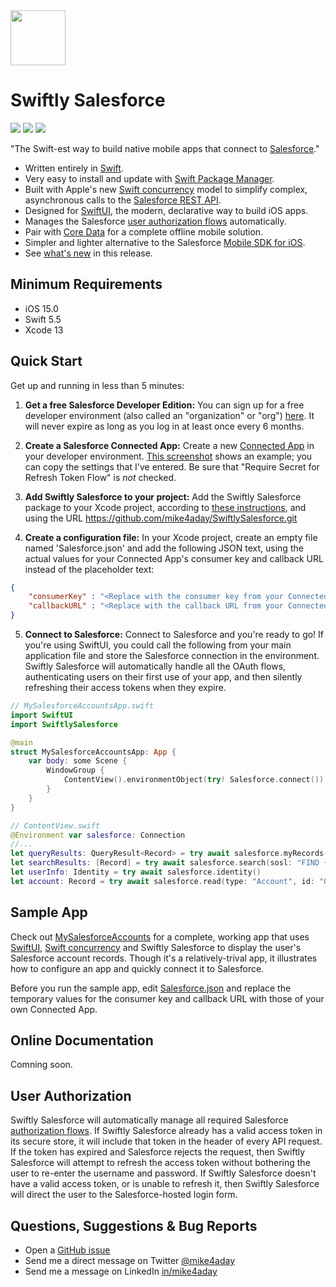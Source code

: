 <img src="https://mike4aday.github.io/SwiftlySalesforce/images/Swiftly-Salesforce-Logo.svg" width="88px"/> 

# Swiftly Salesforce

<img src="https://img.shields.io/badge/%20in-swift%205.5-orange.svg"/>&nbsp;<img src="https://img.shields.io/cocoapods/p/SwiftlySalesforce.svg?style=flat"/>&nbsp;<img src="https://img.shields.io/github/license/mike4aday/SwiftlySalesforce"/>

"The Swift-est way to build native mobile apps that connect to [Salesforce](https://www.salesforce.com/products/platform/overview/)."

* Written entirely in [Swift](https://developer.apple.com/swift/).
* Very easy to install and update with [Swift Package Manager](https://developer.apple.com/documentation/swift_packages/adding_package_dependencies_to_your_app).
* Built with Apple's new [Swift concurrency](https://developer.apple.com/news/?id=2o3euotz) model to simplify complex, asynchronous calls to the [Salesforce REST API](https://developer.salesforce.com/docs/atlas.en-us.api_rest.meta/api_rest/).
* Designed for [SwiftUI](https://developer.apple.com/documentation/swiftui/), the modern, declarative way to build iOS apps.
* Manages the Salesforce [user authorization flows](https://help.salesforce.com/articleView?id=sf.remoteaccess_oauth_flows.htm&type=5) automatically.
* Pair with [Core Data](https://developer.apple.com/documentation/coredata) for a complete offline mobile solution.
* Simpler and lighter alternative to the Salesforce [Mobile SDK for iOS](https://github.com/forcedotcom/SalesforceMobileSDK-iOS).
* See [what's new](./CHANGELOG.md) in this release.

## Minimum Requirements
* iOS 15.0
* Swift 5.5
* Xcode 13

## Quick Start
Get up and running in less than 5 minutes:

1. **Get a free Salesforce Developer Edition:** You can sign up for a free developer environment (also called an "organization" or "org") [here](https://developer.salesforce.com/signup). It will never expire as long as you log in at least once every 6 months.

2. **Create a Salesforce Connected App:** Create a new [Connected App](https://help.salesforce.com/articleView?id=sf.connected_app_create.htm&type=5) in your developer environment. [This screenshot](https://mike4aday.github.io/SwiftlySalesforce/images/ConnectedAppDefinition.png) shows an example; you can copy the settings that I've entered. Be sure that "Require Secret for Refresh Token Flow" is *not* checked.

3. **Add Swiftly Salesforce to your project:** Add the Swiftly Salesforce package to your Xcode project, according to [these instructions](https://developer.apple.com/documentation/xcode/adding_package_dependencies_to_your_app), and using the URL https://github.com/mike4aday/SwiftlySalesforce.git

4. **Create a configuration file:** In your Xcode project, create an empty file named 'Salesforce.json' and add the following JSON text, using the actual values for your Connected App's consumer key and callback URL instead of the placeholder text:
```json
{
    "consumerKey" : "<Replace with the consumer key from your Connected App definition>",
    "callbackURL" : "<Replace with the callback URL from your Connected App definition>"
}
```

5. **Connect to Salesforce:** Connect to Salesforce and you're ready to go! If you're using SwiftUI, you could call the following from your main application file and store the Salesforce connection in the environment. Swiftly Salesforce will automatically handle all the OAuth flows, authenticating users on their first use of your app, and then silently refreshing their access tokens when they expire.

```swift
// MySalesforceAccountsApp.swift
import SwiftUI
import SwiftlySalesforce

@main
struct MySalesforceAccountsApp: App {
    var body: some Scene {
        WindowGroup {
            ContentView().environmentObject(try! Salesforce.connect())
        }
    }
}
```
```swift
// ContentView.swift
@Environment var salesforce: Connection
//...
let queryResults: QueryResult<Record> = try await salesforce.myRecords(type: "Account")
let searchResults: [Record] = try await salesforce.search(sosl: "FIND {Joe Smith}")
let userInfo: Identity = try await salesforce.identity()
let account: Record = try await salesforce.read(type: "Account", id: "0011Y00003HVMu4QAH"
```

## Sample App
Check out [MySalesforceAccounts](https://github.com/mike4aday/MySalesforceAccounts) for a complete, working app that uses [SwiftUI](https://developer.apple.com/documentation/swiftui/), [Swift concurrency](https://developer.apple.com/news/?id=2o3euotz) and Swiftly Salesforce to display the user's Salesforce account records. Though it's a relatively-trival app, it illustrates how to configure an app and quickly connect it to Salesforce.

Before you run the sample app, edit [Salesforce.json](https://github.com/mike4aday/MySalesforceAccounts/blob/2fa839ad30155d384712c3b155dddb2ed19119b8/MySalesforceAccounts/Salesforce.json) and replace the temporary values for the consumer key and callback URL with those of your own Connected App.

## Online Documentation
Comning soon.

## User Authorization
Swiftly Salesforce will automatically manage all required Salesforce [authorization flows](https://help.salesforce.com/articleView?id=sf.remoteaccess_oauth_flows.htm&type=5). If Swiftly Salesforce already has a valid access token in its secure  store, it will include that token in the header of every API request. If the token has expired and Salesforce rejects the request, then Swiftly Salesforce will attempt to refresh the access token without bothering the user to re-enter the username and password. If Swiftly Salesforce doesn't have a valid access token, or is unable to refresh it, then Swiftly Salesforce will direct the user to the Salesforce-hosted login form. 

## Questions, Suggestions & Bug Reports
* Open a [GitHub issue](https://github.com/mike4aday/SwiftlySalesforce/issues/new)
* Send me a direct message on Twitter [@mike4aday](https://twitter.com/mike4aday)
* Send me a message on LinkedIn [in/mike4aday](https://www.linkedin.com/in/mike4aday)
